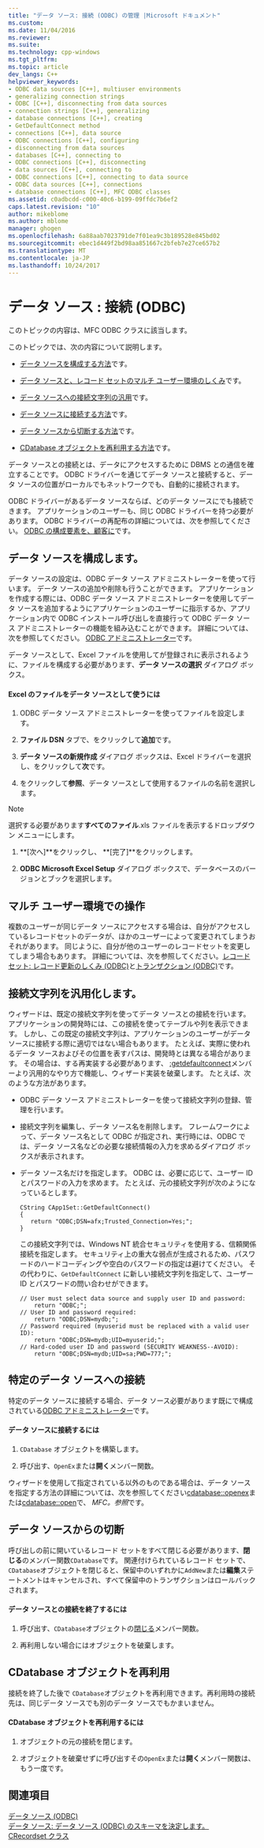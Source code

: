 ```yaml
---
title: "データ ソース: 接続 (ODBC) の管理 |Microsoft ドキュメント"
ms.custom: 
ms.date: 11/04/2016
ms.reviewer: 
ms.suite: 
ms.technology: cpp-windows
ms.tgt_pltfrm: 
ms.topic: article
dev_langs: C++
helpviewer_keywords:
- ODBC data sources [C++], multiuser environments
- generalizing connection strings
- ODBC [C++], disconnecting from data sources
- connection strings [C++], generalizing
- database connections [C++], creating
- GetDefaultConnect method
- connections [C++], data source
- ODBC connections [C++], configuring
- disconnecting from data sources
- databases [C++], connecting to
- ODBC connections [C++], disconnecting
- data sources [C++], connecting to
- ODBC connections [C++], connecting to data source
- ODBC data sources [C++], connections
- database connections [C++], MFC ODBC classes
ms.assetid: c0adbcdd-c000-40c6-b199-09ffdc7b6ef2
caps.latest.revision: "10"
author: mikeblome
ms.author: mblome
manager: ghogen
ms.openlocfilehash: 6a88aab7023791de7f01ea9c3b189528e845bd02
ms.sourcegitcommit: ebec1d449f2bd98aa851667c2bfeb7e27ce657b2
ms.translationtype: MT
ms.contentlocale: ja-JP
ms.lasthandoff: 10/24/2017
---
```

# <a name="data-source-managing-connections-odbc"></a>データ ソース : 接続 (ODBC)
このトピックの内容は、MFC ODBC クラスに該当します。  
  
 このトピックでは、次の内容について説明します。  
  
-   [データ ソースを構成する方法](#_core_configuring_a_data_source)です。  
  
-   [データ ソースと、レコード セットのマルチ ユーザー環境のしくみ](#_core_working_in_a_multiuser_environment)です。  
  
-   [データ ソースへの接続文字列の汎用](#_core_generalizing_the_connection_string)です。  
  
-   [データ ソースに接続する方法](#_core_connecting_to_a_specific_data_source)です。  
  
-   [データ ソースから切断する方法](#_core_disconnecting_from_a_data_source)です。  
  
-   [CDatabase オブジェクトを再利用する方法](#_core_reusing_a_cdatabase_object)です。  
  
 データ ソースとの接続とは、データにアクセスするために DBMS との通信を確立することです。 ODBC ドライバーを通じてデータ ソースと接続すると、データ ソースの位置がローカルでもネットワークでも、自動的に接続されます。  
  
 ODBC ドライバーがあるデータ ソースならば、どのデータ ソースにでも接続できます。 アプリケーションのユーザーも、同じ ODBC ドライバーを持つ必要があります。 ODBC ドライバーの再配布の詳細については、次を参照してください。 [ODBC の構成要素を、顧客に](../../data/odbc/redistributing-odbc-components-to-your-customers.md)です。  
  
##  <a name="_core_configuring_a_data_source"></a>データ ソースを構成します。  
 データ ソースの設定は、ODBC データ ソース アドミニストレーターを使って行います。 データ ソースの追加や削除も行うことができます。 アプリケーションを作成する際には、ODBC データ ソース アドミニストレーターを使用してデータ ソースを追加するようにアプリケーションのユーザーに指示するか、アプリケーション内で ODBC インストール呼び出しを直接行って ODBC データ ソース アドミニストレーターの機能を組み込むことができます。 詳細については、次を参照してください。 [ODBC アドミニストレーター](../../data/odbc/odbc-administrator.md)です。  
  
 データ ソースとして、Excel ファイルを使用してが登録されに表示されるように、ファイルを構成する必要があります、**データ ソースの選択** ダイアログ ボックス。  
  
#### <a name="to-use-an-excel-file-as-a-data-source"></a>Excel のファイルをデータ ソースとして使うには  
  
1.  ODBC データ ソース アドミニストレーターを使ってファイルを設定します。  
  
2.  **ファイル DSN**  タブで、をクリックして**追加**です。  
  
3.  **データ ソースの新規作成** ダイアログ ボックスは、Excel ドライバーを選択し、をクリックして**次**です。  
  
4.  をクリックして**参照**、データ ソースとして使用するファイルの名前を選択します。  
  
> [!NOTE]
>  選択する必要があります**すべてのファイル**.xls ファイルを表示するドロップダウン メニューにします。  
  
1.  **[次へ]**をクリックし、 **[完了]**をクリックします。  
  
2.  **ODBC Microsoft Excel Setup**  ダイアログ ボックスで、データベースのバージョンとブックを選択します。  
  
##  <a name="_core_working_in_a_multiuser_environment"></a>マルチ ユーザー環境での操作  
 複数のユーザーが同じデータ ソースにアクセスする場合は、自分がアクセスしているレコードセットのデータが、ほかのユーザーによって変更されてしまうおそれがあります。 同じように、自分が他のユーザーのレコードセットを変更してしまう場合もあります。 詳細については、次を参照してください。[レコード セット: レコード更新のしくみ (ODBC)](../../data/odbc/recordset-how-recordsets-update-records-odbc.md)と[トランザクション (ODBC)](../../data/odbc/transaction-odbc.md)です。  
  
##  <a name="_core_generalizing_the_connection_string"></a>接続文字列を汎用化します。  
 ウィザードは、既定の接続文字列を使ってデータ ソースとの接続を行います。 アプリケーションの開発時には、この接続を使ってテーブルや列を表示できます。 しかし、この既定の接続文字列は、アプリケーションのユーザーがデータ ソースに接続する際に適切ではない場合もあります。 たとえば、実際に使われるデータ ソースおよびその位置を表すパスは、開発時とは異なる場合があります。 その場合は、する再実装する必要があります、 [:getdefaultconnect](../../mfc/reference/crecordset-class.md#getdefaultconnect)メンバーより汎用的なやり方で機能し、ウィザード実装を破棄します。 たとえば、次のような方法があります。  
  
-   ODBC データ ソース アドミニストレーターを使って接続文字列の登録、管理を行います。  
  
-   接続文字列を編集し、データ ソース名を削除します。 フレームワークによって、データ ソース名として ODBC が指定され、実行時には、ODBC では、データ ソース名などの必要な接続情報の入力を求めるダイアログ ボックスが表示されます。  
  
-   データ ソース名だけを指定します。 ODBC は、必要に応じて、ユーザー ID とパスワードの入力を求めます。 たとえば、元の接続文字列が次のようになっているとします。  
  
    ```  
    CString CApp1Set::GetDefaultConnect()  
    {  
       return "ODBC;DSN=afx;Trusted_Connection=Yes;";  
    }  
    ```  
  
     この接続文字列では、Windows NT 統合セキュリティを使用する、信頼関係接続を指定します。 セキュリティ上の重大な弱点が生成されるため、パスワードのハードコーディングや空白のパスワードの指定は避けてください。 その代わりに、`GetDefaultConnect` に新しい接続文字列を指定して、ユーザー ID とパスワードの問い合わせができます。  
  
    ```  
    // User must select data source and supply user ID and password:  
        return "ODBC;";  
    // User ID and password required:  
        return "ODBC;DSN=mydb;";  
    // Password required (myuserid must be replaced with a valid user ID):  
        return "ODBC;DSN=mydb;UID=myuserid;";  
    // Hard-coded user ID and password (SECURITY WEAKNESS--AVOID):  
        return "ODBC;DSN=mydb;UID=sa;PWD=777;";  
    ```  
  
##  <a name="_core_connecting_to_a_specific_data_source"></a>特定のデータ ソースへの接続  
 特定のデータ ソースに接続する場合、データ ソース必要があります既にで構成されている[ODBC アドミニストレーター](../../data/odbc/odbc-administrator.md)です。  
  
#### <a name="to-connect-to-a-specific-data-source"></a>データ ソースに接続するには  
  
1.  `CDatabase` オブジェクトを構築します。  
  
2.  呼び出す、`OpenEx`または**開く**メンバー関数。  
  
 ウィザードを使用して指定されている以外のものである場合は、データ ソースを指定する方法の詳細については、次を参照してください[cdatabase::openex](../../mfc/reference/cdatabase-class.md#openex)または[cdatabase::open](../../mfc/reference/cdatabase-class.md#open)で、 *MFC。参照*です。  
  
##  <a name="_core_disconnecting_from_a_data_source"></a>データ ソースからの切断  
 呼び出しの前に開いているレコード セットをすべて閉じる必要があります、**閉じる**のメンバー関数`CDatabase`です。 関連付けられているレコード セットで、`CDatabase`オブジェクトを閉じると、保留中のいずれかに`AddNew`または**編集**ステートメントはキャンセルされ、すべて保留中のトランザクションはロールバックされます。  
  
#### <a name="to-disconnect-from-a-data-source"></a>データ ソースとの接続を終了するには  
  
1.  呼び出す、`CDatabase`オブジェクトの[閉じる](../../mfc/reference/cdatabase-class.md#close)メンバー関数。  
  
2.  再利用しない場合にはオブジェクトを破棄します。  
  
##  <a name="_core_reusing_a_cdatabase_object"></a>CDatabase オブジェクトを再利用  
 接続を終了した後で `CDatabase`オブジェクトを再利用できます。再利用時の接続先は、同じデータ ソースでも別のデータ ソースでもかまいません。  
  
#### <a name="to-reuse-a-cdatabase-object"></a>CDatabase オブジェクトを再利用するには  
  
1.  オブジェクトの元の接続を閉じます。  
  
2.  オブジェクトを破棄せずに呼び出すその`OpenEx`または**開く**メンバー関数は、もう一度です。  
  
## <a name="see-also"></a>関連項目  
 [データ ソース (ODBC)](../../data/odbc/data-source-odbc.md)   
 [データ ソース: データ ソース (ODBC) のスキーマを決定します。](../../data/odbc/data-source-determining-the-schema-of-the-data-source-odbc.md)   
 [CRecordset クラス](../../mfc/reference/crecordset-class.md)